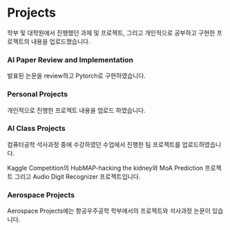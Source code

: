 # Projects

학부 및 대학원에서 진행했던 과제 및 프로젝트, 그리고 개인적으로 공부하고 구현한 프로젝트의 내용을 업로드했습니다.

### AI Paper Review and Implementation

발표된 논문을 review하고 Pytorch로 구현하였습니다.

### Personal Projects
개인적으로 진행한 프로젝트 내용을 업로드 하였습니다.

### AI Class Projects
컴퓨터공학 석사과정 중에 수강하였던 수업에서 진행한 팀 프로젝트를 업로드하였습니다.

Kaggle Competition의 HubMAP-hacking the kidney와 MoA Prediction 프로젝트 그리고 Audio Digit Recognizer 프로젝트입니다.
 

### Aerospace Projects
Aerospace Projects에는 항공우주공학 학부에서의 프로젝트와 석사과정 논문이 있습니다. 
